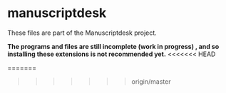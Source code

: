 # manuscriptdesk

These files are part of the Manuscriptdesk project.

**The programs and files are still incomplete (work in progress) , and so installing these extensions is not recommended yet.**
<<<<<<< HEAD



=======
>>>>>>> origin/master


